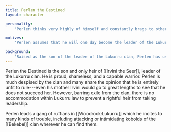 ```yaml
---
title: Perlen the Destined
layout: character

personality:
    'Perlen thinks very highly of himself and constantly brags to others.'

motives:
    'Perlen assumes that he will one day become the leader of the Lukurru, and that nobody has any power over him. Perlen loves to exert influence over others and cause disruptions.'

background:
    'Raised as the son of the leader of the Lukurru clan, Perlen has used his status to bully his peers and to get away with vandalism.'
---
```


Perlen the Destined is the son and only heir of [[Irvini the Seer]], leader of the Lukurru clan. He is proud, shameless, and a capable warrior. Perlen is much despised by the clan and many share the opinion that he is entirely unfit to rule---even his mother Irvini would go to great lengths to see that he does not succeed her. However, barring exile from the clan, there is no accommodation within Lukurru law to prevent a rightful heir from taking leadership.

Perlen leads a gang of ruffians in [[Woodrock:Lukurru]] which he incites to many kinds of trouble, including attacking or intimidating kobolds of the [[Bekebel]] clan wherever he can find them.
